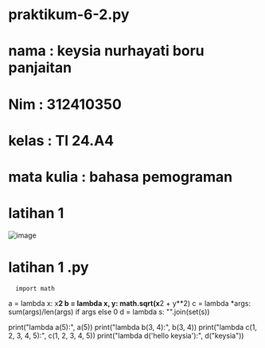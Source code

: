 # praktikum-6-2.py
# nama : keysia nurhayati boru panjaitan
# Nim : 312410350
# kelas  : TI 24.A4
# mata kulia : bahasa pemograman
# latihan 1
![image](https://github.com/user-attachments/assets/0b50551b-5c3a-4e26-b8df-ebc82836fa75)
# latihan 1 .py
      import math

a = lambda x: x**2
b = lambda x, y: math.sqrt(x**2 + y**2)
c = lambda *args: sum(args)/len(args) if args else 0
d = lambda s: "".join(set(s)) 

print("lambda a(5):", a(5))
print("lambda b(3, 4):", b(3, 4))
print("lambda c(1, 2, 3, 4, 5):", c(1, 2, 3, 4, 5))
print("lambda d('hello keysia'):", d("keysia"))
